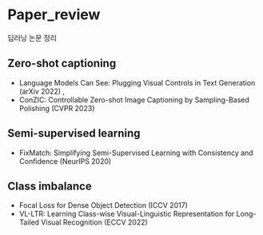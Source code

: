 # Paper_review
딥러닝 논문 정리
## Zero-shot captioning
- Language Models Can See: Plugging Visual Controls in Text Generation  (arXiv 2022) , 
- ConZIC: Controllable Zero-shot Image Captioning by Sampling-Based Polishing (CVPR 2023)

## Semi-supervised learning
- FixMatch: Simplifying Semi-Supervised Learning with Consistency and Confidence (NeurIPS 2020)

## Class imbalance
- Focal Loss for Dense Object Detection (ICCV 2017)
- VL-LTR: Learning Class-wise Visual-Linguistic Representation for Long-Tailed Visual Recognition (ECCV 2022)
